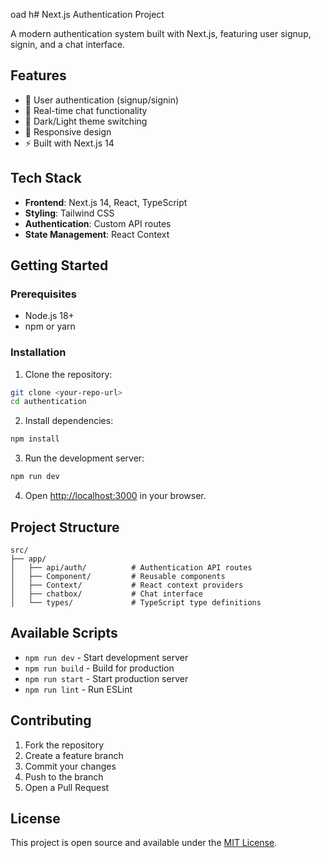 oad  h# Next.js Authentication Project

A modern authentication system built with Next.js, featuring user signup, signin, and a chat interface.

## Features

- 🔐 User authentication (signup/signin)
- 💬 Real-time chat functionality
- 🌙 Dark/Light theme switching
- 📱 Responsive design
- ⚡ Built with Next.js 14

## Tech Stack

- **Frontend**: Next.js 14, React, TypeScript
- **Styling**: Tailwind CSS
- **Authentication**: Custom API routes
- **State Management**: React Context

## Getting Started

### Prerequisites

- Node.js 18+ 
- npm or yarn

### Installation

1. Clone the repository:
```bash
git clone <your-repo-url>
cd authentication
```

2. Install dependencies:
```bash
npm install
```

3. Run the development server:
```bash
npm run dev
```

4. Open [http://localhost:3000](http://localhost:3000) in your browser.

## Project Structure

```
src/
├── app/
│   ├── api/auth/          # Authentication API routes
│   ├── Component/         # Reusable components
│   ├── Context/           # React context providers
│   ├── chatbox/           # Chat interface
│   └── types/             # TypeScript type definitions
```

## Available Scripts

- `npm run dev` - Start development server
- `npm run build` - Build for production
- `npm run start` - Start production server
- `npm run lint` - Run ESLint

## Contributing

1. Fork the repository
2. Create a feature branch
3. Commit your changes
4. Push to the branch
5. Open a Pull Request

## License

This project is open source and available under the [MIT License](LICENSE).

